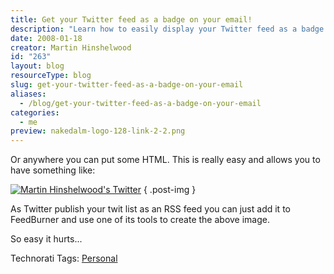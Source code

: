 ```yaml
---
title: Get your Twitter feed as a badge on your email!
description: "Learn how to easily display your Twitter feed as a badge in your email using FeedBurner. Simple steps to enhance your email signature and engagement!"
date: 2008-01-18
creator: Martin Hinshelwood
id: "263"
layout: blog
resourceType: blog
slug: get-your-twitter-feed-as-a-badge-on-your-email
aliases:
  - /blog/get-your-twitter-feed-as-a-badge-on-your-email
categories:
  - me
preview: nakedalm-logo-128-link-2-2.png
---
```


Or anywhere you can put some HTML. This is really easy and allows you to have something like:

[![Martin Hinshelwood's Twitter](images/Hinshelm.1-1-1.gif)](http://feeds.feedburner.com/~r/Twitter/Hinshelm/~6/1)
{ .post-img }

As Twitter publish your twit list as an RSS feed you can just add it to FeedBurner and use one of its tools to create the above image.

So easy it hurts...

Technorati Tags: [Personal](http://technorati.com/tags/Personal)

